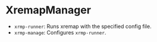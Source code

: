 # XremapManager

- `xrmp-runner`: Runs xremap with the specified config file.
- `xrmp-manage`: Configures `xrmp-runner`.

